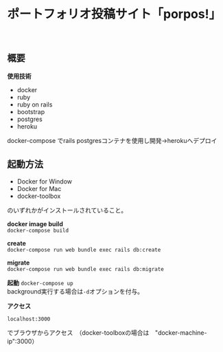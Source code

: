 # ポートフォリオ投稿サイト「porpos!」　　
　　
## 概要
**使用技術**  
* docker
* ruby
* ruby on rails
* bootstrap
* postgres  
* heroku
  
docker-compose でrails postgresコンテナを使用し開発→herokuへデプロイ  

## 起動方法

* Docker for Window
* Docker for Mac
* docker-toolbox  
  
のいずれかがインストールされていること。  
  
**docker image build**  
`docker-compose build`  
  
**create**  
`docker-compose run web bundle exec rails db:create`  
  
**migrate**  
`docker-compose run web bundle exec rails db:migrate`  
  
**起動**
`docker-compose up`  
background実行する場合は`-d`オプションを付与。  
  
**アクセス**  
```
localhost:3000
```
でブラウザからアクセス　（docker-toolboxの場合は　"docker-machine-ip":3000）
